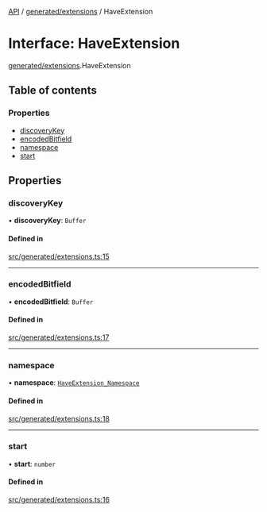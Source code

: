[API](../README.md) / [generated/extensions](../modules/generated_extensions.md) / HaveExtension

# Interface: HaveExtension

[generated/extensions](../modules/generated_extensions.md).HaveExtension

## Table of contents

### Properties

- [discoveryKey](generated_extensions.HaveExtension.md#discoverykey)
- [encodedBitfield](generated_extensions.HaveExtension.md#encodedbitfield)
- [namespace](generated_extensions.HaveExtension.md#namespace)
- [start](generated_extensions.HaveExtension.md#start)

## Properties

### discoveryKey

• **discoveryKey**: `Buffer`

#### Defined in

[src/generated/extensions.ts:15](https://github.com/digidem/mapeo-core-next/blob/53dc843a45bb963f7a880f5f7973107d5b1fb99c/src/generated/extensions.ts#L15)

___

### encodedBitfield

• **encodedBitfield**: `Buffer`

#### Defined in

[src/generated/extensions.ts:17](https://github.com/digidem/mapeo-core-next/blob/53dc843a45bb963f7a880f5f7973107d5b1fb99c/src/generated/extensions.ts#L17)

___

### namespace

• **namespace**: [`HaveExtension_Namespace`](../modules/generated_extensions.md#haveextension_namespace)

#### Defined in

[src/generated/extensions.ts:18](https://github.com/digidem/mapeo-core-next/blob/53dc843a45bb963f7a880f5f7973107d5b1fb99c/src/generated/extensions.ts#L18)

___

### start

• **start**: `number`

#### Defined in

[src/generated/extensions.ts:16](https://github.com/digidem/mapeo-core-next/blob/53dc843a45bb963f7a880f5f7973107d5b1fb99c/src/generated/extensions.ts#L16)
